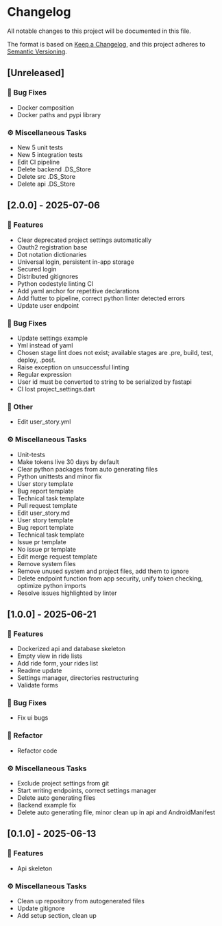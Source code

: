 # Changelog

All notable changes to this project will be documented in this file.

The format is based on [Keep a Changelog](https://keepachangelog.com/en/1.1.0/),
and this project adheres to [Semantic Versioning](https://semver.org/spec/v2.0.0.html).

## [Unreleased]

### 🐛 Bug Fixes

- Docker composition
- Docker paths and pypi library

### ⚙️ Miscellaneous Tasks

- New 5 unit tests
- New 5 integration tests
- Edit CI pipeline
- Delete backend .DS_Store
- Delete src .DS_Store
- Delete api .DS_Store

## [2.0.0] - 2025-07-06

### 🚀 Features

- Clear deprecated project settings automatically
- Oauth2 registration base
- Dot notation dictionaries
- Universal login, persistent in-app storage
- Secured login
- Distributed gitignores
- Python codestyle linting CI
- Add yaml anchor for repetitive declarations
- Add flutter to pipeline, correct python linter detected errors
- Update user endpoint

### 🐛 Bug Fixes

- Update settings example
- Yml instead of yaml
- Chosen stage lint does not exist; available stages are .pre, build, test, deploy, .post.
- Raise exception on unsuccessful linting
- Regular expression
- User id must be converted to string to be serialized by fastapi
- CI lost project_settings.dart

### 💼 Other

- Edit user_story.yml

### ⚙️ Miscellaneous Tasks

- Unit-tests
- Make tokens live 30 days by default
- Clear python packages from auto generating files
- Python unittests and minor fix
- User story template
- Bug report template
- Technical task template
- Pull request template
- Edit user_story.md
- User story template
- Bug report template
- Technical task template
- Issue pr template
- No issue pr template
- Edit merge request template
- Remove system files
- Remove unused system and project files, add them to ignore
- Delete endpoint function from app security, unify token checking, optimize python imports
- Resolve issues highlighted by linter

## [1.0.0] - 2025-06-21

### 🚀 Features

- Dockerized api and database skeleton
- Empty view in ride lists
- Add ride form, your rides list
- Readme update
- Settings manager, directories restructuring
- Validate forms

### 🐛 Bug Fixes

- Fix ui bugs

### 🚜 Refactor

- Refactor code

### ⚙️ Miscellaneous Tasks

- Exclude project settings from git
- Start writing endpoints, correct settings manager
- Delete auto generating files
- Backend example fix
- Delete auto generating file, minor clean up in api and AndroidManifest

## [0.1.0] - 2025-06-13

### 🚀 Features

- Api skeleton

### ⚙️ Miscellaneous Tasks

- Clean up repository from autogenerated files
- Update gitignore
- Add setup section, clean up

<!-- generated by git-cliff -->
